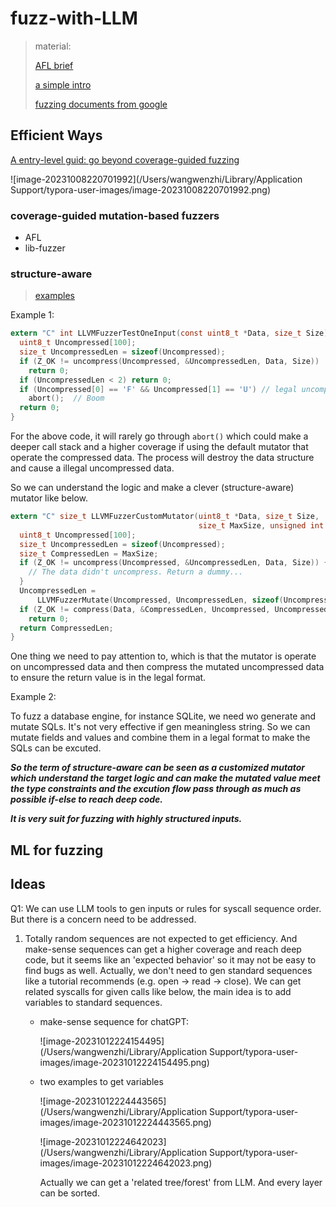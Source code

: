 # fuzz-with-LLM

> material:
>
> [AFL brief](https://paper.seebug.org/841/)
>
> [a simple intro](https://meetingcpp.com/mcpp/slides/2018/Structured%20fuzzing.pdf) 
>
> [fuzzing documents from google](https://github.com/google/fuzzing)



## Efficient Ways

[A entry-level guid: go beyond coverage-guided fuzzing](https://i.blackhat.com/USA-19/Wednesday/us-19-Metzman-Going-Beyond-Coverage-Guided-Fuzzing-With-Structured-Fuzzing.pdf)

![image-20231008220701992](/Users/wangwenzhi/Library/Application Support/typora-user-images/image-20231008220701992.png)

### coverage-guided mutation-based fuzzers

- AFL
- lib-fuzzer

### structure-aware

> [examples](https://github.com/google/fuzzing/blob/master/docs/structure-aware-fuzzing.md)

Example 1:

```c
extern "C" int LLVMFuzzerTestOneInput(const uint8_t *Data, size_t Size) {
  uint8_t Uncompressed[100];
  size_t UncompressedLen = sizeof(Uncompressed);
  if (Z_OK != uncompress(Uncompressed, &UncompressedLen, Data, Size))
    return 0;
  if (UncompressedLen < 2) return 0;
  if (Uncompressed[0] == 'F' && Uncompressed[1] == 'U') // legal uncompressed data
    abort();  // Boom
  return 0;
}
```

For the above code, it will rarely go through `abort()` which could make a deeper call stack and a higher coverage if using the default mutator that operate the compressed data. The process will destroy the data structure and cause a illegal uncompressed data.

So we can understand the logic and make a clever (structure-aware) mutator like below.

```c
extern "C" size_t LLVMFuzzerCustomMutator(uint8_t *Data, size_t Size,
                                          size_t MaxSize, unsigned int Seed) {
  uint8_t Uncompressed[100];
  size_t UncompressedLen = sizeof(Uncompressed);
  size_t CompressedLen = MaxSize;
  if (Z_OK != uncompress(Uncompressed, &UncompressedLen, Data, Size)) {
    // The data didn't uncompress. Return a dummy...
  }
  UncompressedLen =
      LLVMFuzzerMutate(Uncompressed, UncompressedLen, sizeof(Uncompressed));
  if (Z_OK != compress(Data, &CompressedLen, Uncompressed, UncompressedLen))
    return 0;
  return CompressedLen;
}
```

One thing we need to pay attention to, which is that the mutator is operate on uncompressed data and then compress the mutated uncompressed data to ensure the return value is in the legal format.



Example 2:

To fuzz a database engine, for instance SQLite, we need wo generate and mutate SQLs. It's not very effective if gen meaningless string. So we can mutate fields and values and combine them in a legal format to make the SQLs can be excuted.



***So the term of structure-aware can be seen as a customized mutator which understand the target logic and can make the mutated value meet the type constraints and the excution flow pass through as much as possible if-else to reach deep code.*** 

***It is very suit for fuzzing with highly structured inputs.*** 



## ML for fuzzing





## Ideas

Q1: We can use LLM tools to gen inputs or rules for syscall sequence order. But there is a concern need to be addressed.

1. Totally random sequences are not expected to get efficiency. And make-sense sequences can get a higher coverage and reach deep code, but it seems like an 'expected behavior' so it may not be easy to find bugs as well. Actually, we don't need to gen standard sequences like a tutorial recommends (e.g. open -> read -> close). We can get related syscalls for given calls like below, the main idea is to add variables to standard sequences.

   - make-sense sequence for chatGPT:

     ![image-20231012224154495](/Users/wangwenzhi/Library/Application Support/typora-user-images/image-20231012224154495.png)

   - two examples to get variables

     ![image-20231012224443565](/Users/wangwenzhi/Library/Application Support/typora-user-images/image-20231012224443565.png)

     ![image-20231012224642023](/Users/wangwenzhi/Library/Application Support/typora-user-images/image-20231012224642023.png)

     

     Actually we can get a 'related tree/forest' from LLM. And every layer can be sorted. 

   

​	
